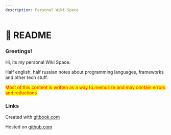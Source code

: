 ```yaml
---
description: Personal Wiki Space
---
```


# 🍞 README

### Greetings!

Hi, its my personal Wiki Space.

Half english, half russian notes about programming languages, frameworks and other tech stuff.



<mark style="color:red;">Most of this content is written as a way to memorize and may contain errors and reductions</mark>

### Links

Created with [gitbook.com](https://gitbook.com)

Hosted on [github.com](http://github.com)
